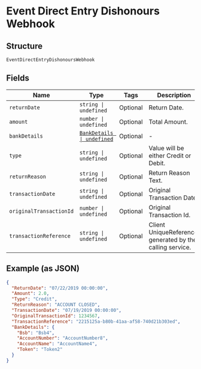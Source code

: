
# Event Direct Entry Dishonours Webhook

## Structure

`EventDirectEntryDishonoursWebhook`

## Fields

| Name | Type | Tags | Description |
|  --- | --- | --- | --- |
| `returnDate` | `string \| undefined` | Optional | Return Date. |
| `amount` | `number \| undefined` | Optional | Total Amount. |
| `bankDetails` | [`BankDetails \| undefined`](../../doc/models/bank-details.md) | Optional | - |
| `type` | `string \| undefined` | Optional | Value will be either Credit or Debit. |
| `returnReason` | `string \| undefined` | Optional | Return Reason Text. |
| `transactionDate` | `string \| undefined` | Optional | Original Transaction Date. |
| `originalTransactionId` | `number \| undefined` | Optional | Original Transaction Id. |
| `transactionReference` | `string \| undefined` | Optional | Client UniqueReference, generated by the calling service. |

## Example (as JSON)

```json
{
  "ReturnDate": "07/22/2019 00:00:00",
  "Amount": 2.0,
  "Type": "Credit",
  "ReturnReason": "ACCOUNT CLOSED",
  "TransactionDate": "07/19/2019 00:00:00",
  "OriginalTransactionId": 1234567,
  "TransactionReference": "2215125a-b80b-41aa-af58-740d21b303ed",
  "BankDetails": {
    "Bsb": "Bsb4",
    "AccountNumber": "AccountNumber8",
    "AccountName": "AccountName4",
    "Token": "Token2"
  }
}
```

